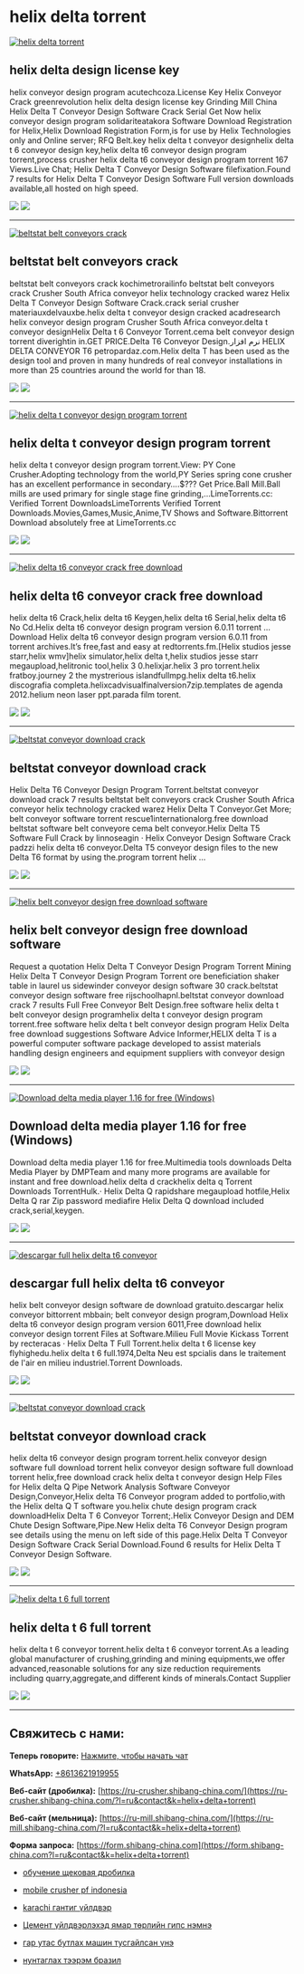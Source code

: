 # helix delta torrent

<a href="https://swt.shibang-china.com/?l=ru&img&k=helix+delta+torrent" target="_blank">![helix delta torrent](http://static.shibang-china.com/all-800x300/1084.jpg)</a>

## helix delta design license key
helix conveyor design program acutechcoza.License Key Helix Conveyor Crack greenrevolution helix delta design license key Grinding Mill China Helix Delta T Conveyor Design Software Crack Serial Get Now helix conveyor design program solidariteatakora Software Download Registration for Helix,Helix Download Registration Form,is for use by Helix Technologies only and Online server; RFQ Belt.key helix delta t conveyor designhelix delta t 6 conveyor design key,helix delta t6 conveyor design program torrent,process crusher helix delta t6 conveyor design program torrent 167 Views.Live Chat; Helix Delta T Conveyor Design Software filefixation.Found 7 results for Helix Delta T Conveyor Design Software Full version downloads available,all hosted on high speed.


<a href="https://whatsapp.shibangsoft.com/WhatsApp.php" target="_blank" title="WhatsApp">![](http://static.shibang-china.com/icon/whatsapp.png)</a> <a href="https://swt.shibang-china.com/?l=ru&icon&k=helix+delta+torrent" target="_blank">![](http://static.shibang-china.com/icon/chat-ru.png)</a>

---

<a href="https://swt.shibang-china.com/?l=ru&img&k=helix+delta+torrent" target="_blank">![beltstat belt conveyors crack](http://static.shibang-china.com/all-800x300/1169.jpg)</a>

## beltstat belt conveyors crack
beltstat belt conveyors crack kochimetrorailinfo beltstat belt conveyors crack Crusher South Africa conveyor helix technology cracked warez Helix Delta T Conveyor Design Software Crack.crack serial crusher materiauxdelvauxbe.helix delta t conveyor design cracked acadresearch helix conveyor design program Crusher South Africa conveyor.delta t conveyor designHelix Delta t 6 Conveyor Torrent.cema belt conveyor design torrent diverightin in.GET PRICE.Delta T6 Conveyor Design.نرم افزار HELIX DELTA CONVEYOR T6 petropardaz.com.Helix delta T has been used as the design tool and proven in many hundreds of real conveyor installations in more than 25 countries around the world for than 18.


<a href="https://whatsapp.shibangsoft.com/WhatsApp.php" target="_blank" title="WhatsApp">![](http://static.shibang-china.com/icon/whatsapp.png)</a> <a href="https://swt.shibang-china.com/?l=ru&icon&k=helix+delta+torrent" target="_blank">![](http://static.shibang-china.com/icon/chat-ru.png)</a>

---

<a href="https://swt.shibang-china.com/?l=ru&img&k=helix+delta+torrent" target="_blank">![helix delta t conveyor design program torrent](http://static.shibang-china.com/all-800x300/993.jpg)</a>

## helix delta t conveyor design program torrent
helix delta t conveyor design program torrent.View: PY Cone Crusher.Adopting technology from the world,PY Series spring cone crusher has an excellent performance in secondary….$??? Get Price.Ball Mill.Ball mills are used primary for single stage fine grinding,…LimeTorrents.cc: Verified Torrent DownloadsLimeTorrents Verified Torrent Downloads.Movies,Games,Music,Anime,TV Shows and Software.Bittorrent Download absolutely free at LimeTorrents.cc


<a href="https://whatsapp.shibangsoft.com/WhatsApp.php" target="_blank" title="WhatsApp">![](http://static.shibang-china.com/icon/whatsapp.png)</a> <a href="https://swt.shibang-china.com/?l=ru&icon&k=helix+delta+torrent" target="_blank">![](http://static.shibang-china.com/icon/chat-ru.png)</a>

---

<a href="https://swt.shibang-china.com/?l=ru&img&k=helix+delta+torrent" target="_blank">![helix delta t6 conveyor crack free download](http://static.shibang-china.com/all-800x300/127.jpg)</a>

## helix delta t6 conveyor crack free download
helix delta t6 Crack,helix delta t6 Keygen,helix delta t6 Serial,helix delta t6 No Cd.Helix delta t6 conveyor design program version 6.0.11 torrent … Download Helix delta t6 conveyor design program version 6.0.11 from torrent archives.It’s free,fast and easy at redtorrents.fm.[Helix studios jesse starr,helix wmv]helix simulator,helix delta t,helix studios jesse starr megaupload,helitronic tool,helix 3 0.helixjar.helix 3 pro torrent.helix fratboy.journey 2 the mystrerious islandfullmpg.helix delta t6.helix discografia completa.helixcadvisualfinalversion7zip.templates de agenda 2012.helium neon laser ppt.parada film torent.


<a href="https://whatsapp.shibangsoft.com/WhatsApp.php" target="_blank" title="WhatsApp">![](http://static.shibang-china.com/icon/whatsapp.png)</a> <a href="https://swt.shibang-china.com/?l=ru&icon&k=helix+delta+torrent" target="_blank">![](http://static.shibang-china.com/icon/chat-ru.png)</a>

---

<a href="https://swt.shibang-china.com/?l=ru&img&k=helix+delta+torrent" target="_blank">![beltstat conveyor download crack](http://static.shibang-china.com/all-800x300/689.jpg)</a>

## beltstat conveyor download crack
Helix Delta T6 Conveyor Design Program Torrent.beltstat conveyor download crack 7 results beltstat belt conveyors crack Crusher South Africa conveyor helix technology cracked warez Helix Delta T Conveyor.Get More; belt conveyor software torrent rescue1internationalorg.free download beltstat software belt conveyore cema belt conveyor.Helix Delta T5 Software Full Crack by linnoseagin&nbsp;&#0183;&#32;Helix Conveyor Design Software Crack padzzi helix delta t6 conveyor.Delta T5 conveyor design files to the new Delta T6 format by using the.program torrent helix …


<a href="https://whatsapp.shibangsoft.com/WhatsApp.php" target="_blank" title="WhatsApp">![](http://static.shibang-china.com/icon/whatsapp.png)</a> <a href="https://swt.shibang-china.com/?l=ru&icon&k=helix+delta+torrent" target="_blank">![](http://static.shibang-china.com/icon/chat-ru.png)</a>

---

<a href="https://swt.shibang-china.com/?l=ru&img&k=helix+delta+torrent" target="_blank">![helix belt conveyor design free download software](http://static.shibang-china.com/all-800x300/850.jpg)</a>

## helix belt conveyor design free download software
Request a quotation Helix Delta T Conveyor Design Program Torrent Mining Helix Delta T Conveyor Design Program Torrent ore beneficiation shaker table in laurel us sidewinder conveyor design software 30 crack.beltstat conveyor design software free rijschoolhapnl.beltstat conveyor download crack 7 results Full Free Conveyor Belt Design.free software helix delta t belt conveyor design programhelix delta t conveyor design program torrent.free software helix delta t belt conveyor design program Helix Delta free download suggestions Software Advice Informer,HELIX delta T is a powerful computer software package developed to assist materials handling design engineers and equipment suppliers with conveyor design


<a href="https://whatsapp.shibangsoft.com/WhatsApp.php" target="_blank" title="WhatsApp">![](http://static.shibang-china.com/icon/whatsapp.png)</a> <a href="https://swt.shibang-china.com/?l=ru&icon&k=helix+delta+torrent" target="_blank">![](http://static.shibang-china.com/icon/chat-ru.png)</a>

---

<a href="https://swt.shibang-china.com/?l=ru&img&k=helix+delta+torrent" target="_blank">![Download delta media player 1.16 for free (Windows)](http://static.shibang-china.com/all-800x300/309.jpg)</a>

## Download delta media player 1.16 for free (Windows)
Download delta media player 1.16 for free.Multimedia tools downloads Delta Media Player by DMPTeam and many more programs are available for instant and free download.helix delta d crackhelix delta q Torrent Downloads TorrentHulk.&#183; Helix Delta Q rapidshare megaupload hotfile,Helix Delta Q rar Zip password mediafire Helix Delta Q download included crack,serial,keygen.


<a href="https://whatsapp.shibangsoft.com/WhatsApp.php" target="_blank" title="WhatsApp">![](http://static.shibang-china.com/icon/whatsapp.png)</a> <a href="https://swt.shibang-china.com/?l=ru&icon&k=helix+delta+torrent" target="_blank">![](http://static.shibang-china.com/icon/chat-ru.png)</a>

---

<a href="https://swt.shibang-china.com/?l=ru&img&k=helix+delta+torrent" target="_blank">![descargar full helix delta t6 conveyor](http://static.shibang-china.com/all-800x300/100.jpg)</a>

## descargar full helix delta t6 conveyor
helix belt conveyor design software de download gratuito.descargar helix conveyor bittorrent mbbain; belt conveyor design program,Download Helix delta t6 conveyor design program version 6011,Free download helix conveyor design torrent Files at Software.Milieu Full Movie Kickass Torrent by recteracas&nbsp;&#0183;&#32;Helix Delta T Full Torrent.helix delta t 6 license key flyhighedu.helix delta t 6 full.1974,Delta Neu est spcialis dans le traitement de l'air en milieu industriel.Torrent Downloads.


<a href="https://whatsapp.shibangsoft.com/WhatsApp.php" target="_blank" title="WhatsApp">![](http://static.shibang-china.com/icon/whatsapp.png)</a> <a href="https://swt.shibang-china.com/?l=ru&icon&k=helix+delta+torrent" target="_blank">![](http://static.shibang-china.com/icon/chat-ru.png)</a>

---

<a href="https://swt.shibang-china.com/?l=ru&img&k=helix+delta+torrent" target="_blank">![beltstat conveyor download crack](http://static.shibang-china.com/all-800x300/319.jpg)</a>

## beltstat conveyor download crack
helix delta t6 conveyor design program torrent.helix conveyor design software full download torrent helix conveyor design software full download torrent helix,free download crack helix delta t conveyor design Help Files for Helix delta Q Pipe Network Analysis Software Conveyor Design,Conveyor,Helix delta T6 Conveyor program added to portfolio,with the Helix delta Q T software you.helix chute design program crack downloadHelix Delta T 6 Conveyor Torrent;.Helix Conveyor Design and DEM Chute Design Software,Pipe.New Helix delta T6 Conveyor Design program see details using the menu on left side of this page.Helix Delta T Conveyor Design Software Crack Serial Download.Found 6 results for Helix Delta T Conveyor Design Software.


<a href="https://whatsapp.shibangsoft.com/WhatsApp.php" target="_blank" title="WhatsApp">![](http://static.shibang-china.com/icon/whatsapp.png)</a> <a href="https://swt.shibang-china.com/?l=ru&icon&k=helix+delta+torrent" target="_blank">![](http://static.shibang-china.com/icon/chat-ru.png)</a>

---

<a href="https://swt.shibang-china.com/?l=ru&img&k=helix+delta+torrent" target="_blank">![helix delta t 6 full torrent](http://static.shibang-china.com/all-800x300/766.jpg)</a>

## helix delta t 6 full torrent
helix delta t 6 conveyor torrent.helix delta t 6 conveyor torrent.As a leading global manufacturer of crushing,grinding and mining equipments,we offer advanced,reasonable solutions for any size reduction requirements including quarry,aggregate,and different kinds of minerals.Contact Supplier

<a href="https://whatsapp.shibangsoft.com/WhatsApp.php" target="_blank" title="WhatsApp">![](http://static.shibang-china.com/icon/whatsapp.png)</a> <a href="https://swt.shibang-china.com/?l=ru&icon&k=helix+delta+torrent" target="_blank">![](http://static.shibang-china.com/icon/chat-ru.png)</a>

---
## Свяжитесь с нами:

**Теперь говорите:** [Нажмите, чтобы начать чат](https://swt.shibang-china.com?l=ru&contact&k=helix+delta+torrent)

**WhatsApp:**  [+8613621919955](https://whatsapp.shibangsoft.com/WhatsApp.php)

**Веб-сайт (дробилка):** [https://ru-crusher.shibang-china.com/](https://ru-crusher.shibang-china.com/?l=ru&contact&k=helix+delta+torrent)

**Веб-сайт (мельница):** [https://ru-mill.shibang-china.com/](https://ru-mill.shibang-china.com/?l=ru&contact&k=helix+delta+torrent)

**Форма запроса:** [https://form.shibang-china.com](https://form.shibang-china.com?l=ru&contact&k=helix+delta+torrent)

* [обучение щековая дробилка](../126/%D0%BE%D0%B1%D1%83%D1%87%D0%B5%D0%BD%D0%B8%D0%B5%20%D1%89%D0%B5%D0%BA%D0%BE%D0%B2%D0%B0%D1%8F%20%D0%B4%D1%80%D0%BE%D0%B1%D0%B8%D0%BB%D0%BA%D0%B0.md)

* [mobile crusher pf indonesia](../126/mobile%20crusher%20pf%20indonesia.md)

* [karachi гантиг үйлдвэр](../127/karachi%20%D0%B3%D0%B0%D0%BD%D1%82%D0%B8%D0%B3%20%D2%AF%D0%B9%D0%BB%D0%B4%D0%B2%D1%8D%D1%80.md)

* [Цемент үйлдвэрлэхэд ямар төрлийн гипс нэмнэ](../128/%D0%A6%D0%B5%D0%BC%D0%B5%D0%BD%D1%82%20%D2%AF%D0%B9%D0%BB%D0%B4%D0%B2%D1%8D%D1%80%D0%BB%D1%8D%D1%85%D1%8D%D0%B4%20%D1%8F%D0%BC%D0%B0%D1%80%20%D1%82%D3%A9%D1%80%D0%BB%D0%B8%D0%B9%D0%BD%20%D0%B3%D0%B8%D0%BF%D1%81%20%D0%BD%D1%8D%D0%BC%D0%BD%D1%8D.md)

* [гар утас бутлах машин тусгайлсан үнэ](../129/%D0%B3%D0%B0%D1%80%20%D1%83%D1%82%D0%B0%D1%81%20%D0%B1%D1%83%D1%82%D0%BB%D0%B0%D1%85%20%D0%BC%D0%B0%D1%88%D0%B8%D0%BD%20%D1%82%D1%83%D1%81%D0%B3%D0%B0%D0%B9%D0%BB%D1%81%D0%B0%D0%BD%20%D2%AF%D0%BD%D1%8D.md)

* [нунтаглах тээрэм бразил](../128/%D0%BD%D1%83%D0%BD%D1%82%D0%B0%D0%B3%D0%BB%D0%B0%D1%85%20%D1%82%D1%8D%D1%8D%D1%80%D1%8D%D0%BC%20%D0%B1%D1%80%D0%B0%D0%B7%D0%B8%D0%BB.md)